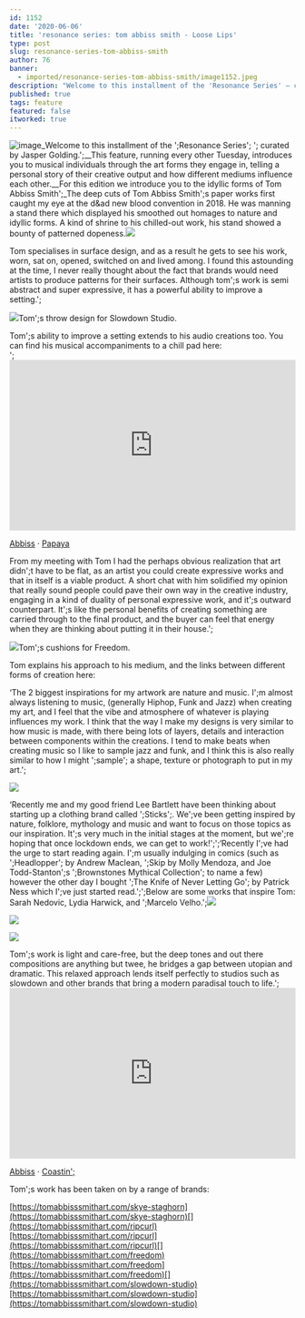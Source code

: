 ```yaml
---
id: 1152
date: '2020-06-06'
title: 'resonance series: tom abbiss smith - Loose Lips'
type: post
slug: resonance-series-tom-abbiss-smith
author: 76
banner:
  - imported/resonance-series-tom-abbiss-smith/image1152.jpeg
description: "Welcome to this installment of the 'Resonance Series' – curated by Jasper Golding.\_This feature, running every other Tuesday, introduces you to musical individuals through the art forms they engage in, telling a personal story of their creative output and how different mediums influence each other. For this edition we introduce you to the idyllic forms [...]Read More..."
published: true
tags: feature
featured: false
itworked: true
---
```

![image](../imported/resonance-series-tom-abbiss-smith/image1152.jpeg)_Welcome to this installment of the ';Resonance Series'; '; curated by Jasper Golding.';__This feature, running every other Tuesday, introduces you to musical individuals through the art forms they engage in, telling a personal story of their creative output and how different mediums influence each other.__For this edition we introduce you to the idyllic forms of Tom Abbiss Smith';_The deep cuts of Tom Abbiss Smith';s paper works first caught my eye at the d&ad new blood convention in 2018. He was manning a stand there which displayed his smoothed out homages to nature and idyllic forms. A kind of shrine to his chilled-out work, his stand showed a bounty of patterned dopeness.![](https://lh4.googleusercontent.com/Drvizs4hTlSXbOiRpHKzFZmJQw3UiA_vIJH4fiPHfzDBBXfVfiyZUar-XQjBW4LXt7ywLRqpb3AgQuXrdBOE01FIO2AGKAsTv-ruDA_nYfDjYY44j2YJGy-Yj7oemZlv22R2S4ZF)

Tom specialises in surface design, and as a result he gets to see his work, worn, sat on, opened, switched on and lived among. I found this astounding at the time, I never really thought about the fact that brands would need artists to produce patterns for their surfaces. Although tom';s work is semi abstract and super expressive, it has a powerful ability to improve a setting.';

![](https://lh6.googleusercontent.com/cyie16Cc3k76Z-Arx0qdNh2ilP_hG3Hd6zuLuQxBZDp3INleDUm4OHqeECEk0Qy9n09wfRRkwg-rcTztQDwSfiTn_HaeUhZrkZIalGf5liSUNnyjcwtpjyzWT3u7KQ8xpZejG8CK)Tom';s throw design for Slowdown Studio.

Tom';s ability to improve a setting extends to his audio creations too. You can find his musical accompaniments to a chill pad here:  
';<iframe width='100%' height='300' scrolling='no' frameborder='no' allow='autoplay' src='https://w.soundcloud.com/player/?url=https%3A//api.soundcloud.com/tracks/833557006&color=%23363112&auto_play=false&hide_related=false&show_comments=true&show_user=true&show_reposts=false&show_teaser=true'></iframe>

[Abbiss](https://soundcloud.com/abbiss "Abbiss") · [Papaya](https://soundcloud.com/abbiss/papaya "Papaya")

From my meeting with Tom I had the perhaps obvious realization that art didn';t have to be flat, as an artist you could create expressive works and that in itself is a viable product. A short chat with him solidified my opinion that really sound people could pave their own way in the creative industry, engaging in a kind of duality of personal expressive work, and it';s outward counterpart. It';s like the personal benefits of creating something are carried through to the final product, and the buyer can feel that energy when they are thinking about putting it in their house.';

![](https://lh4.googleusercontent.com/H5GJV-6virC8_EEaCi_s08MbqLNEshV3177T0vzvE4hgOGzq6V0eglqPY8jawG_sqmsHqZHm1pYSbWwpHwQxL3WQzafh_2SPOO2xjVE2K50ukdLxoQjt6YLK4C5hIdc17_WO0LNe)Tom';s cushions for Freedom.

Tom explains his approach to his medium, and the links between different forms of creation here:

‘The 2 biggest inspirations for my artwork are nature and music. I';m almost always listening to music, (generally Hiphop, Funk and Jazz) when creating my art, and I feel that the vibe and atmosphere of whatever is playing influences my work. I think that the way I make my designs is very similar to how music is made, with there being lots of layers, details and interaction between components within the creations. I tend to make beats when creating music so I like to sample jazz and funk, and I think this is also really similar to how I might ';sample'; a shape, texture or photograph to put in my art.';

![](https://lh6.googleusercontent.com/B29WY4bQDoIYKWZy17ZoSpfiQjBeqZypyWOSs30uZnMAnGZY5MqSaAphDpdgygfieBbgGdZo5QWkKGpyT5BGqKOC76ni4_LXoqdSaYLuFBOyORXSQuTokfNBLU-zIQOlZlLmUxfE)

‘Recently me and my good friend Lee Bartlett have been thinking about starting up a clothing brand called ';Sticks';. We';ve been getting inspired by nature, folklore, mythology and music and want to focus on those topics as our inspiration. It';s very much in the initial stages at the moment, but we';re hoping that once lockdown ends, we can get to work!';';‘Recently I';ve had the urge to start reading again. I';m usually indulging in comics (such as ';Headlopper'; by Andrew Maclean, ';Skip by Molly Mendoza, and Joe Todd-Stanton';s ';Brownstones Mythical Collection'; to name a few) however the other day I bought ';The Knife of Never Letting Go'; by Patrick Ness which I';ve just started read.';';Below are some works that inspire Tom: Sarah Nedovic, Lydia Harwick, and ';Marcelo Velho.';![](https://lh4.googleusercontent.com/SNAygmkpQz-Sx-jfyyI_x2pn1Y4B1D-4HqZDTC5Kj_XPMXm2vWXaLHj_1-Qo9Ata4cS3WTygNQSPuMozOj9i7e-BH5TQTOutDjvXkoKq9Ji2z2FskLsDwvFuwnanunpPDxxG16PR)

![](https://lh6.googleusercontent.com/xPoeF3gWi_zyDlR23SytNKvZaBbM0tPlvosdPsHuXst2WC3oYgp7Pq4-CgnIB0OOcQ4tOyNj4uRfnX8aXPJern6BEv70qdhAWBROFcxjuW9Eph6dNRR7GMtpjKJDJo_xF4hTg-sD)

![](https://lh3.googleusercontent.com/zrspg94G8uPaVtVLCn0fKsU7LB4nmBNdc7f_rxfONkZAPnUtUgscUT8P3Flgt5plaoy1lGfCcbl9_fHtkwtFSXsqFlpLTXdrfYlpuK4mwyIx2zhNkTalhbHJMCo0C6-eNl1Pxdwo)

Tom';s work is light and care-free, but the deep tones and out there compositions are anything but twee, he bridges a gap between utopian and dramatic. This relaxed approach lends itself perfectly to studios such as slowdown and other brands that bring a modern paradisal touch to life.';<iframe width='100%' height='300' scrolling='no' frameborder='no' allow='autoplay' src='https://w.soundcloud.com/player/?url=https%3A//api.soundcloud.com/tracks/831092515&color=%233f511e&auto_play=false&hide_related=false&show_comments=true&show_user=true&show_reposts=false&show_teaser=true'></iframe>

[Abbiss](https://soundcloud.com/abbiss "Abbiss") · [Coastin';](https://soundcloud.com/abbiss/coastin "Coastin'")

Tom';s work has been taken on by a range of brands:

[](https://tomabbisssmithart.com/skye-staghorn)[https://tomabbisssmithart.com/skye-staghorn](https://tomabbisssmithart.com/skye-staghorn)[](https://tomabbisssmithart.com/ripcurl)[https://tomabbisssmithart.com/ripcurl](https://tomabbisssmithart.com/ripcurl)[](https://tomabbisssmithart.com/freedom)[https://tomabbisssmithart.com/freedom](https://tomabbisssmithart.com/freedom)[](https://tomabbisssmithart.com/slowdown-studio)[https://tomabbisssmithart.com/slowdown-studio](https://tomabbisssmithart.com/slowdown-studio)